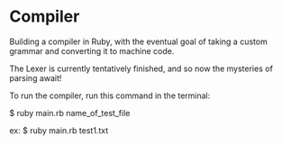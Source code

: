 Compiler
========

Building a compiler in Ruby, with the eventual goal of taking a custom grammar and converting it to machine code.

The Lexer is currently tentatively finished, and so now the mysteries of parsing await!


To run the compiler, run this command in the terminal:

$ ruby main.rb name_of_test_file

ex: $ ruby main.rb test1.txt 


